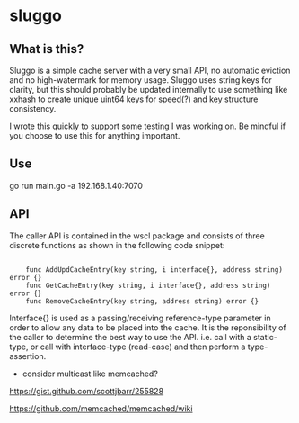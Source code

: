# sluggo

## What is this?
Sluggo is a simple cache server with a very small API, no automatic eviction and no high-watermark for memory usage.  Sluggo uses string keys for clarity, but this should probably be updated internally to use something like xxhash to create unique uint64 keys for speed(?) and key structure consistency.

I wrote this quickly to support some testing I was working on.  Be mindful if you choose to use this for anything important.

## Use
go run main.go -a 192.168.1.40:7070

## API
The caller API is contained in the wscl package and consists of three discrete functions as shown in the following code snippet:
```golang

    func AddUpdCacheEntry(key string, i interface{}, address string) error {}
    func GetCacheEntry(key string, i interface{}, address string) error {}
    func RemoveCacheEntry(key string, address string) error {}

```

Interface{} is used as a passing/receiving reference-type parameter in order to allow any data to be placed into the cache.  It is the reponsibility of the caller to determine the best way to use the API. i.e. call with a static-type, or call with interface-type (read-case) and then perform a type-assertion.

- consider multicast like memcached?

https://gist.github.com/scottjbarr/255828

https://github.com/memcached/memcached/wiki


